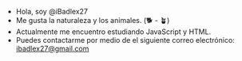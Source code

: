 - Hola, soy @iBadlex27
- Me gusta la naturaleza y los animales. (🐕 - 🪴)
- Actualmente me encuentro estudiando JavaScript y HTML.
- Puedes contactarme por medio de el siguiente correo electrónico: ibadlex27@gmail.com
